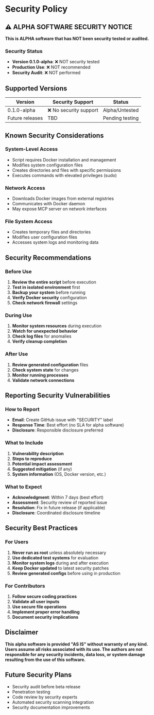 # Security Policy

## ⚠️ ALPHA SOFTWARE SECURITY NOTICE

**This is ALPHA software that has NOT been security tested or audited.**

### Security Status
- **Version 0.1.0-alpha**: ❌ NOT security tested
- **Production Use**: ❌ NOT recommended
- **Security Audit**: ❌ NOT performed

## Supported Versions

| Version | Security Support | Status |
| ------- | ---------------- | ------ |
| 0.1.0-alpha | ❌ No security support | Alpha/Untested |
| Future releases | TBD | Pending testing |

## Known Security Considerations

### System-Level Access
- Script requires Docker installation and management
- Modifies system configuration files
- Creates directories and files with specific permissions
- Executes commands with elevated privileges (sudo)

### Network Access
- Downloads Docker images from external registries
- Communicates with Docker daemon
- May expose MCP server on network interfaces

### File System Access
- Creates temporary files and directories
- Modifies user configuration files
- Accesses system logs and monitoring data

## Security Recommendations

### Before Use
1. **Review the entire script** before execution
2. **Test in isolated environment** first
3. **Backup your system** before running
4. **Verify Docker security** configuration
5. **Check network firewall** settings

### During Use
1. **Monitor system resources** during execution
2. **Watch for unexpected behavior**
3. **Check log files** for anomalies
4. **Verify cleanup completion**

### After Use
1. **Review generated configuration** files
2. **Check system state** for changes
3. **Monitor running processes**
4. **Validate network connections**

## Reporting Security Vulnerabilities

### How to Report
- **Email**: Create GitHub issue with "SECURITY" label
- **Response Time**: Best effort (no SLA for alpha software)
- **Disclosure**: Responsible disclosure preferred

### What to Include
1. **Vulnerability description**
2. **Steps to reproduce**
3. **Potential impact assessment**
4. **Suggested mitigation** (if any)
5. **System information** (OS, Docker version, etc.)

### What to Expect
- **Acknowledgment**: Within 7 days (best effort)
- **Assessment**: Security review of reported issue
- **Resolution**: Fix in future release (if applicable)
- **Disclosure**: Coordinated disclosure timeline

## Security Best Practices

### For Users
1. **Never run as root** unless absolutely necessary
2. **Use dedicated test systems** for evaluation
3. **Monitor system logs** during and after execution
4. **Keep Docker updated** to latest security patches
5. **Review generated configs** before using in production

### For Contributors
1. **Follow secure coding practices**
2. **Validate all user inputs**
3. **Use secure file operations**
4. **Implement proper error handling**
5. **Document security implications**

## Disclaimer

**This alpha software is provided "AS IS" without warranty of any kind. Users assume all risks associated with its use. The authors are not responsible for any security incidents, data loss, or system damage resulting from the use of this software.**

## Future Security Plans

- Security audit before beta release
- Penetration testing
- Code review by security experts
- Automated security scanning integration
- Security documentation improvements
